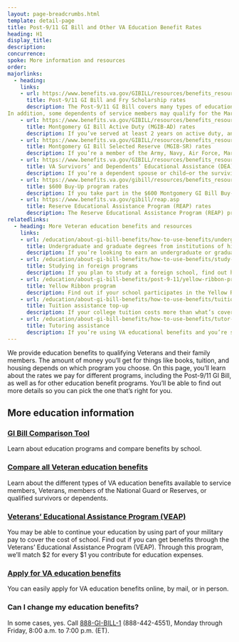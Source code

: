 ```yaml
---
layout: page-breadcrumbs.html
template: detail-page
title: Post-9/11 GI Bill and Other VA Education Benefit Rates
heading: H1
display_title:
description: 
concurrence: 
spoke: More information and resources
order: 
majorlinks:
  - heading: 
    links: 
    - url: https://www.benefits.va.gov/GIBILL/resources/benefits_resources/rates/ch33/ch33rates080119.asp
      title: Post-9/11 GI Bill and Fry Scholarship rates
      description: The Post-9/11 GI Bill covers many types of education, including undergraduate and graduate degrees, vocational and technical training, and much more. The benefit levels range from 40% to 100%, and benefits are payable for 15 years after your release from active duty. 
In addition, some dependents of service members may qualify for the Marine Gunnery Sergeant John David Fry Scholarship (Fry Scholarship), a separate benefit. The rates for the Fry Scholarship are the same as the rates for Post-9/11 GI Bill benefits.
    - url: https://www.benefits.va.gov/GIBILL/resources/benefits_resources/rates/ch30/ch30rates100118.asp
      title: Montgomery GI Bill Active Duty (MGIB-AD) rates
      description: If you’ve served at least 2 years on active duty, and meet certain other requirements, you may qualify for benefits through the Montgomery GI Bill Active Duty program, also called MGIB-AD (Chapter 30). You may get up to 36 months of education benefits.
    - url: https://www.benefits.va.gov/GIBILL/resources/benefits_resources/rates/ch1606/ch1606rates100118.asp
      title: Montgomery GI Bill Selected Reserve (MGIB-SR) rates
      description: If you’re a member of the Army, Navy, Air Force, Marine Corps, or Coast Guard Reserve, Army National Guard, or Air National Guard, you may qualify for education benefits under the Montgomery GI Bill Selected Reserve (MGIB-SR) program.
    - url: https://www.benefits.va.gov/GIBILL/resources/benefits_resources/rates/ch35/ch35rates100118.asp
      title: VA Survivors’ and Dependents’ Educational Assistance (DEA) rates
      description: If you’re a dependent spouse or child—or the surviving spouse or child—of a Veteran, you may qualify for education benefits or job training through the Survivors’ and Dependents’ Educational Assistance (DEA) program.
    - url: https://www.benefits.va.gov/gibill/resources/benefits_resources/rates/600_buyup.asp
      title: $600 Buy-Up program rates
      description: If you take part in the $600 Montgomery GI Bill Buy-Up program, you’ll get more money each month through your GI Bill monthly payments.
    - url: https://www.benefits.va.gov/gibill/reap.asp
      title: Reserve Educational Assistance Program (REAP) rates
      description: The Reserve Educational Assistance Program (REAP) provides education benefits to reservists who’ve been called to active duty. The National Defense Authorization Act of 2016 ended this program on November 25, 2015. But some reservists can continue to get REAP benefits until November 25, 2019, while others are no longer eligible. In most cases, the Post-9/11 GI Bill has replaced the REAP program. 
relatedlinks:
  - heading: More Veteran education benefits and resources
    links:
    - url: /education/about-gi-bill-benefits/how-to-use-benefits/undergraduate-graduate-programs/
      title: Undergraduate and graduate degrees from institutions of higher learning
      description: If you’re looking to earn an undergraduate or graduate degree, find out if you can get VA benefits to help pay for courses.
    - url: /education/about-gi-bill-benefits/how-to-use-benefits/study-at-foreign-schools/
      title: Studying in foreign programs
      description: If you plan to study at a foreign school, find out how you can use VA benefits to cover your tuition and fees.
    - url: /education/about-gi-bill-benefits/post-9-11/yellow-ribbon-program/
      title: Yellow Ribbon program
      description: Find out if your school participates in the Yellow Ribbon program, which can help pay tuition costs that the Post-9/11 GI Bill doesn’t cover.
    - url: /education/about-gi-bill-benefits/how-to-use-benefits/tuition-assistance-top-up/
      title: Tuition assistance top-up
      description: If your college tuition costs more than what’s covered by your education benefits program, find out if you can get more money to cover tuition costs.
    - url: /education/about-gi-bill-benefits/how-to-use-benefits/tutor-assistance/
      title: Tutoring assistance
      description: If you’re using VA educational benefits and you’re struggling with the coursework, find out if you can get help paying for a tutor.
---
```

<div class="va-introtext">
  
We provide education benefits to qualifying Veterans and their family members. The amount of money you’ll get for 
things like books, tuition, and housing depends on which program you choose. On this page, you’ll learn about the
rates we pay for different programs, including the Post-9/11 GI Bill, as well as for other education benefit programs. 
You’ll be able to find out more details so you can pick the one that’s right for you.

## More education information

### [GI Bill Comparison Tool](/gi-bill-comparison-tool/)

Learn about education programs and compare benefits by school.

### [Compare all Veteran education benefits](/education/types-of-education-benefits/)

Learn about the different types of VA education benefits available to service members, Veterans, members of the 
National Guard or Reserves, or qualified survivors or dependents.

### [Veterans’ Educational Assistance Program (VEAP)](/education/other-va-education-benefits/veap/)

You may be able to continue your education by using part of your military pay to cover the cost of school. 
Find out if you can get benefits through the Veterans’ Educational Assistance Program (VEAP). Through this program, 
we’ll match $2 for every $1 you contribute for education expenses.

### [Apply for VA education benefits](https://www.benefits.va.gov/gibill/apply.asp)

You can easily apply for VA education benefits online, by mail, or in person.

### Can I change my education benefits?

In some cases, yes. Call <a href="tel:+18884424551">888-GI-BILL-1</a> (888-442-4551), Monday through Friday, 8:00 a.m. to 
7:00 p.m. (ET).

